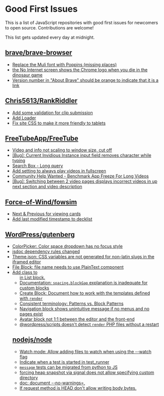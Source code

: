 # Good First Issues

This is a list of JavaScript repositories with good first issues for newcomers to open source. Contributions are welcome!

This list gets updated every day at midnight.

## [brave/brave-browser](https://github.com/brave/brave-browser)

- [Replace the Muli font with Poppins (missing places)](https://github.com/brave/brave-browser/issues/27081)
- [the No Internet screen shows the Chrome logo when you die in the dinosaur game](https://github.com/brave/brave-browser/issues/17124)
- [Version number in "About Brave" should be orange to indicate that it is a link](https://github.com/brave/brave-browser/issues/26040)

## [Chris5613/RankRiddler](https://github.com/Chris5613/RankRiddler)

- [Add some validation for clip submission](https://github.com/Chris5613/RankRiddler/issues/96)
- [Add Loader](https://github.com/Chris5613/RankRiddler/issues/91)
- [Fix site CSS to make it more friendly to tablets](https://github.com/Chris5613/RankRiddler/issues/82)

## [FreeTubeApp/FreeTube](https://github.com/FreeTubeApp/FreeTube)

- [Video and info not scaling to window size, cut off](https://github.com/FreeTubeApp/FreeTube/issues/1172)
- [[Bug]: Current Invidious Instance input field removes character while typing](https://github.com/FreeTubeApp/FreeTube/issues/3303)
- [Search Box - Long query](https://github.com/FreeTubeApp/FreeTube/issues/940)
- [Add setting to always play videos in fullscreen](https://github.com/FreeTubeApp/FreeTube/issues/647)
- [Community Help Wanted - Benchmark App Freeze For Long Videos](https://github.com/FreeTubeApp/FreeTube/issues/1066)
- [[Bug]: Switching between 2 video pages displays incorrect videos in up next section and video description](https://github.com/FreeTubeApp/FreeTube/issues/2261)

## [Force-of-Wind/fowsim](https://github.com/Force-of-Wind/fowsim)

- [Next & Previous for viewing cards](https://github.com/Force-of-Wind/fowsim/issues/46)
- [Add last modified timestamp to decklist](https://github.com/Force-of-Wind/fowsim/issues/125)

## [WordPress/gutenberg](https://github.com/WordPress/gutenberg)

- [ColorPicker: Color space dropdown has no focus style](https://github.com/WordPress/gutenberg/issues/50524)
- [jsdoc dependency rules changed](https://github.com/WordPress/gutenberg/issues/50452)
- [Theme.json: CSS variables are not generated for non-latin slugs in the iframed editor](https://github.com/WordPress/gutenberg/issues/49711)
- [File Block: file name needs to use PlainText component](https://github.com/WordPress/gutenberg/issues/10967)
- [Add class to <ul> in List block.](https://github.com/WordPress/gutenberg/issues/12420)
- [Documentation: `spacing.blockGap` explanation is inadequate for custom blocks](https://github.com/WordPress/gutenberg/issues/43921)
- [Create Block: Document how to work with the templates defined with `render`](https://github.com/WordPress/gutenberg/issues/47826)
- [Consistent terminology: Patterns vs. Block Patterns](https://github.com/WordPress/gutenberg/issues/49617)
- [Navigation block shows unintuitive message if no menus and no pages exist](https://github.com/WordPress/gutenberg/issues/44486)
- [Avatar block not 1:1 between the editor and the front-end](https://github.com/WordPress/gutenberg/issues/49775)
- [@wordpress/scripts doesn't detect `render` PHP files without a restart](https://github.com/WordPress/gutenberg/issues/49790)

## [nodejs/node](https://github.com/nodejs/node)

- [Watch mode: Allow adding files to watch when using the --watch flag](https://github.com/nodejs/node/issues/45467)
- [Indicate when a test is started in test_runner](https://github.com/nodejs/node/issues/46727)
- [`message` tests can be migrated from python to JS](https://github.com/nodejs/node/issues/47707)
- [forcing heap snapshot via signal does not allow specifying custom directory](https://github.com/nodejs/node/issues/47842)
- [doc: document --no-warnings=<cat1>,<cat2>](https://github.com/nodejs/node/issues/46862)
- [If request method is HEAD don't allow writing body bytes.](https://github.com/nodejs/node/issues/47480)

